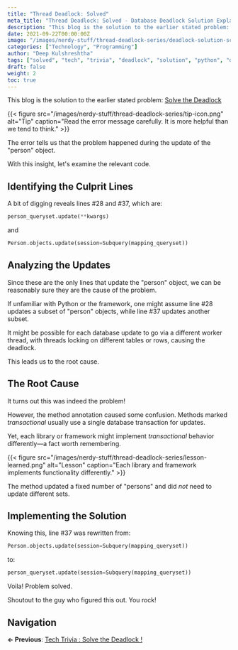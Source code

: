 ```yaml
---
title: "Thread Deadlock: Solved"
meta_title: "Thread Deadlock: Solved - Database Deadlock Solution Explained"
description: "This blog is the solution to the earlier stated problem: Solve the Deadlock. Learn how to identify and fix database deadlock issues through real-world examples."
date: 2021-09-22T00:00:00Z
image: "/images/nerdy-stuff/thread-deadlock-series/deadlock-solution-screenshot.png"
categories: ["Technology", "Programming"]
author: "Deep Kulshreshtha"
tags: ["solved", "tech", "trivia", "deadlock", "solution", "python", "database"]
draft: false
weight: 2
toc: true
---
```


This blog is the solution to the earlier stated problem: [Solve the Deadlock](/blog/nerdy-stuff/tech-trivia-solve-the-deadlock/)

{{< figure src="/images/nerdy-stuff/thread-deadlock-series/tip-icon.png" alt="Tip" caption="Read the error message carefully. It is more helpful than we tend to think." >}}

The error tells us that the problem happened during the update of the "person" object.

With this insight, let's examine the relevant code.

## Identifying the Culprit Lines

A bit of digging reveals lines #28 and #37, which are:

```python
person_queryset.update(**kwargs)
```

and

```python
Person.objects.update(session=Subquery(mapping_queryset))
```

## Analyzing the Updates

Since these are the only lines that update the "person" object, we can be reasonably sure they are the cause of the problem.

If unfamiliar with Python or the framework, one might assume line #28 updates a subset of "person" objects, while line #37 updates another subset.

It might be possible for each database update to go via a different worker thread, with threads locking on different tables or rows, causing the deadlock.

This leads us to the root cause.

## The Root Cause

It turns out this was indeed the problem!

However, the method annotation caused some confusion. Methods marked *transactional* usually use a single database transaction for updates.

Yet, each library or framework might implement *transactional* behavior differently—a fact worth remembering.

{{< figure src="/images/nerdy-stuff/thread-deadlock-series/lesson-learned.png" alt="Lesson" caption="Each library and framework implements functionality differently." >}}

The method updated a fixed number of "persons" and did *not* need to update different sets.

## Implementing the Solution

Knowing this, line #37 was rewritten from:

```python
Person.objects.update(session=Subquery(mapping_queryset))
```

to:

```python
person_queryset.update(session=Subquery(mapping_queryset))
```

Voila! Problem solved.

Shoutout to the guy who figured this out. You rock!

## Navigation

**← Previous**: [Tech Trivia : Solve the Deadlock !](/blog/nerdy-stuff/tech-trivia-solve-the-deadlock/)
